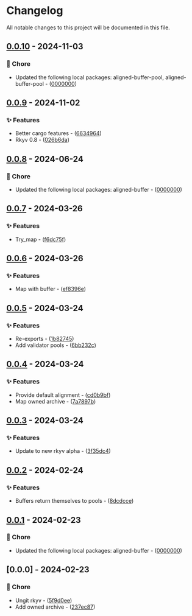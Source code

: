 # Changelog

All notable changes to this project will be documented in this file.

## [0.0.10](https://github.com/YoloDev/rstml-component/compare/0.0.9..0.0.10) - 2024-11-03

### 🔨 Chore

- Updated the following local packages: aligned-buffer-pool, aligned-buffer-pool - ([0000000](https://github.com/YoloDev/rstml-component/commit/0000000))

## [0.0.9](https://github.com/YoloDev/rstml-component/compare/0.0.8..0.0.9) - 2024-11-02

### ✨ Features

- Better cargo features - ([6634964](https://github.com/YoloDev/rstml-component/commit/6634964fa06e64af8011ce4c72c8d3e929b7a8a0))
- Rkyv 0.8 - ([026b6da](https://github.com/YoloDev/rstml-component/commit/026b6da2b34a666c8ee9e07d360af5632a37c3fa))

## [0.0.8](https://github.com/YoloDev/rstml-component/compare/0.0.7..0.0.8) - 2024-06-24

### 🔨 Chore

- Updated the following local packages: aligned-buffer - ([0000000](https://github.com/YoloDev/rstml-component/commit/0000000))

## [0.0.7](https://github.com/YoloDev/rstml-component/compare/0.0.6..0.0.7) - 2024-03-26

### ✨ Features

- Try_map - ([f6dc75f](https://github.com/YoloDev/rstml-component/commit/f6dc75f88015525931e05e209751a6b10d994b02))

## [0.0.6](https://github.com/YoloDev/rstml-component/compare/0.0.5..0.0.6) - 2024-03-26

### ✨ Features

- Map with buffer - ([ef8396e](https://github.com/YoloDev/rstml-component/commit/ef8396e9100491545788b3f1896dc19df9b6500c))

## [0.0.5](https://github.com/YoloDev/rstml-component/compare/0.0.4..0.0.5) - 2024-03-24

### ✨ Features

- Re-exports - ([1b82745](https://github.com/YoloDev/rstml-component/commit/1b82745f9f1ee02d23477b297633ea752303564e))
- Add validator pools - ([6bb232c](https://github.com/YoloDev/rstml-component/commit/6bb232c351f2a3f4e19fd607d20eee461c75195c))

## [0.0.4](https://github.com/YoloDev/rstml-component/compare/0.0.3..0.0.4) - 2024-03-24

### ✨ Features

- Provide default alignment - ([cd0b9bf](https://github.com/YoloDev/rstml-component/commit/cd0b9bfe0ef2778759e273633747984d5ec36399))
- Map owned archive - ([7a7897b](https://github.com/YoloDev/rstml-component/commit/7a7897b5ce22e3999a5d9c116895921388faa30d))

## [0.0.3](https://github.com/YoloDev/rstml-component/compare/0.0.2..0.0.3) - 2024-03-24

### ✨ Features

- Update to new rkyv alpha - ([3f35dc4](https://github.com/YoloDev/rstml-component/commit/3f35dc4bf062dbd33e32666495ae0fa167ba76ce))

## [0.0.2](https://github.com/YoloDev/rstml-component/compare/0.0.1..0.0.2) - 2024-02-24

### ✨ Features

- Buffers return themselves to pools - ([8dcdcce](https://github.com/YoloDev/rstml-component/commit/8dcdcce7c42fa2c1153b29c5b039a412a21a1273))

## [0.0.1](https://github.com/YoloDev/rstml-component/compare/0.0.0..0.0.1) - 2024-02-23

### 🔨 Chore

- Updated the following local packages: aligned-buffer - ([0000000](https://github.com/YoloDev/rstml-component/commit/0000000))

## [0.0.0] - 2024-02-23

### 🔨 Chore

- Ungit rkyv - ([5f9d0ee](https://github.com/YoloDev/rstml-component/commit/5f9d0eefab191d2be3f16106d9987bb21a3f3f89))
- Add owned archive - ([237ec87](https://github.com/YoloDev/rstml-component/commit/237ec8798cafb89e84a00528db25d33db92848cb))


